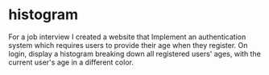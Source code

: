 # histogram
For a job interview I created a website that Implement an authentication system which requires users to provide their age when they register. On login, display a histogram breaking down all registered users' ages, with the current user's age in a different color.
